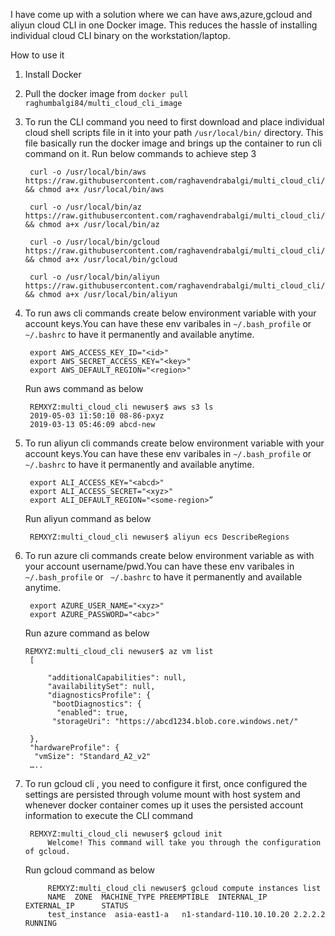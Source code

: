 I have come up with a solution where we can have aws,azure,gcloud and aliyun cloud CLI in one Docker image. This reduces the hassle of installing individual cloud CLI binary on the workstation/laptop. 


How to use it
1. Install Docker 
2. Pull the docker image from `docker pull raghumbalgi84/multi_cloud_cli_image`
3. To run the CLI command you need to first download and place individual cloud shell scripts file in it into your path `/usr/local/bin/` directory. This file basically run the docker image and brings up the container to run cli command on it.
	Run below commands to achieve step 3

		curl -o /usr/local/bin/aws https://raw.githubusercontent.com/raghavendrabalgi/multi_cloud_cli/master/aws && chmod a+x /usr/local/bin/aws

		curl -o /usr/local/bin/az https://raw.githubusercontent.com/raghavendrabalgi/multi_cloud_cli/master/az && chmod a+x /usr/local/bin/az

		curl -o /usr/local/bin/gcloud https://raw.githubusercontent.com/raghavendrabalgi/multi_cloud_cli/master/gcloud && chmod a+x /usr/local/bin/gcloud

		curl -o /usr/local/bin/aliyun https://raw.githubusercontent.com/raghavendrabalgi/multi_cloud_cli/master/aliyu && chmod a+x /usr/local/bin/aliyun



4. To run aws cli commands create below environment variable with your account keys.You can have these env varibales in `~/.bash_profile` or ` ~/.bashrc` to have it permanently and available anytime.
      	        
		export AWS_ACCESS_KEY_ID="<id>"
		export AWS_SECRET_ACCESS_KEY="<key>"
		export AWS_DEFAULT_REGION="<region>"

    Run aws command as below 
		
		REMXYZ:multi_cloud_cli newuser$ aws s3 ls
		2019-05-03 11:50:10 08-86-pxyz
		2019-03-13 05:46:09 abcd-new

5. To run aliyun cli commands create below environment variable with your account keys.You can have these env varibales in `~/.bash_profile` or ` ~/.bashrc` to have it permanently and available anytime.

		export ALI_ACCESS_KEY="<abcd>"
		export ALI_ACCESS_SECRET="<xyz>"
		export ALI_DEFAULT_REGION="<some-region>”

	Run aliyun command as below 
		
		REMXYZ:multi_cloud_cli newuser$ aliyun ecs DescribeRegions


6. To run azure cli commands create below environment variable  as with your account username/pwd.You can have these env varibales in `~/.bash_profile` or ` ~/.bashrc` to have it permanently and available anytime.
	
		export AZURE_USER_NAME="<xyz>"
		export AZURE_PASSWORD="<abc>"

	Run azure command as below
	   
	   REMXYZ:multi_cloud_cli newuser$ az vm list
		[			
  
    		"additionalCapabilities": null,
    		"availabilitySet": null,
    		"diagnosticsProfile": {
     		 "bootDiagnostics": {
    		  "enabled": true,
       		 "storageUri": "https://abcd1234.blob.core.windows.net/"
      
    	},
    	"hardwareProfile": {
     	 "vmSize": "Standard_A2_v2"
		…..

7. To run gcloud cli , you need to configure it first, once configured the settings are persisted through volume mount with host system and whenever docker container comes up it uses the persisted account information to execute the CLI command

		REMXYZ:multi_cloud_cli newuser$ gcloud init
			Welcome! This command will take you through the configuration of gcloud.

	Run gcloud command as below 
			
			REMXYZ:multi_cloud_cli newuser$ gcloud compute instances list
			NAME  ZONE  MACHINE_TYPE PREEMPTIBLE  INTERNAL_IP    EXTERNAL_IP      STATUS
			test_instance  asia-east1-a   n1-standard-110.10.10.20 2.2.2.2        RUNNING







